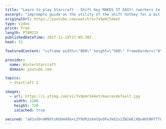 ```yaml
---
title: "Learn to play Starcraft - Shift Key MAKES IT EASY! (workers to gas, waypoints, ctrl grps, moving)"
excerpt: "impromptu guide on the utility of the shift hotkey for a bit of everything"
originalUrl: https://youtube.com/watch?v=7x9pHr544oY
type: video
price: Free
length: PT4M21S
publishedDateTime: 2017-11-19T17:05:30Z
heat: 51

featuredContent: "<iframe width=\"800\" height=\"500\" frameborder=\"0\" src=\"https://www.youtube.com/embed/7x9pHr544oY\" allow=\"accelerometer; autoplay; encrypted-media; gyroscope; picture-in-picture\" allowfullscreen></iframe>"

provider:
  name: WinterStarcraft
  domain: youtube.com

topics:
  - StarCraft 2

images:
  - url: https://i.ytimg.com/vi/7x9pHr544oY/maxresdefault.jpg
    width: 1280
    height: 720
    isCached: true

secured: "a81sd9rmM9htsKUO449G+LZY9UR2oXmlQvOFwJk62s2ZW2eKiXBo4OtNHTTT0nIj/93xPecLB1BY0cJtXc+BYghlDe8xDqKtSVHrmhR1Ui7aVpd3rWblVNvh5oqohIEiG+LJ9vMaMngTazvPxRKAMUZUPPYo5eobsKm/+fuSReggy7XA0Mr+idbVz7t1sXg2fUKupB2wPm5WET41o2hIc6y4GU8qBm5Xds8r5fap0/yhV50ox/vFZbUsqRCMq/zpzM1CzIYM9doS/gosF2B1Qc8eKfwHNl/R5/E5bh9LthHBNhDPRrIekrImU7lHKgAveSHgbKseg8SoWw7DXjVP3LyuIJvnUGtEX77tpWr4JnHZvkA7LbJOIt6Peo8JtmiNUyREiGGstoNfQ28SzVLgopQ5j6S8rBn6/GnlmRSUkfc=;wblTsfI7tm5WhuEZaJlCJw=="
---
```


